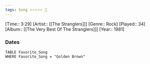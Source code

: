```yaml
---
tags: Song ⭐⭐⭐⭐⭐ 💛
---
```

[Time:: 3:29]
[Artist:: [[The Stranglers]]]
[Genre:: Rock]
[Played:: 34]
[Album:: [[The Very Best Of The Stranglers]]]
[Year:: 1981]
### Dates
````dataview
TABLE Favorite_Song
WHERE Favorite_Song = "Golden Brown"
````